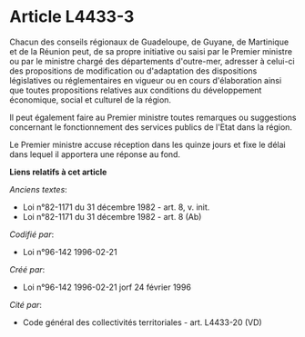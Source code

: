 # Article L4433-3

Chacun des conseils régionaux de Guadeloupe, de Guyane, de Martinique et de la Réunion peut, de sa propre initiative ou saisi
par le Premier ministre ou par le ministre chargé des départements d'outre-mer, adresser à celui-ci des propositions de
modification ou d'adaptation des dispositions législatives ou réglementaires en vigueur ou en cours d'élaboration ainsi que
toutes propositions relatives aux conditions du développement économique, social et culturel de la région.

Il peut également faire au Premier ministre toutes remarques ou suggestions concernant le fonctionnement des services publics
de l'Etat dans la région.

Le Premier ministre accuse réception dans les quinze jours et fixe le délai dans lequel il apportera une réponse au fond.

**Liens relatifs à cet article**

_Anciens textes_:

  - Loi n°82-1171 du 31 décembre 1982 - art. 8, v. init.
  - Loi n°82-1171 du 31 décembre 1982 - art. 8 (Ab)

_Codifié par_:

  - Loi n°96-142 1996-02-21

_Créé par_:

  - Loi n°96-142 1996-02-21 jorf 24 février 1996

_Cité par_:

  - Code général des collectivités territoriales - art. L4433-20 (VD)
